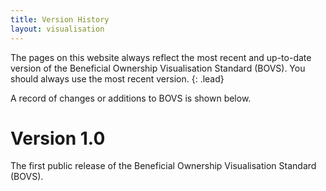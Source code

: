 ```yaml
---
title: Version History
layout: visualisation
---
```


The pages on this website always reflect the most recent and up-to-date version of the Beneficial Ownership Visualisation Standard (BOVS). You should always use the most recent version.
{: .lead}

A record of changes or additions to BOVS is shown below.

# Version 1.0

The first public release of the Beneficial Ownership Visualisation Standard (BOVS).